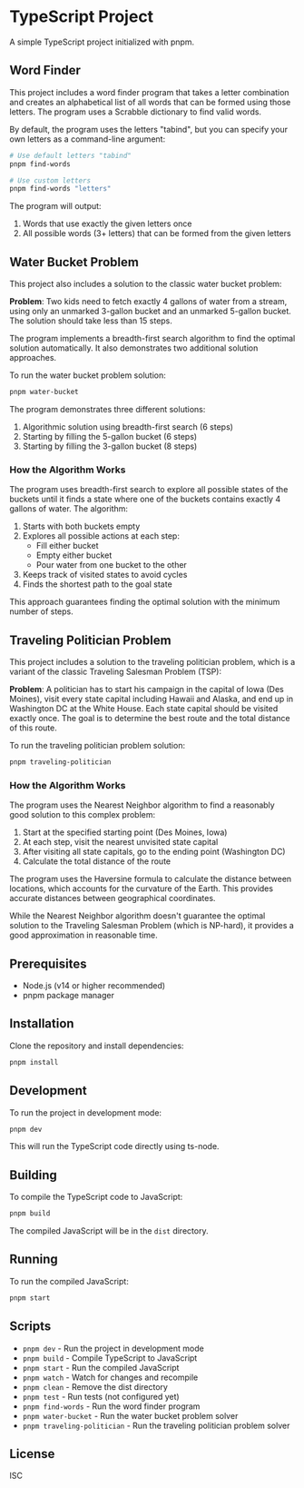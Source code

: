 # TypeScript Project

A simple TypeScript project initialized with pnpm.

## Word Finder

This project includes a word finder program that takes a letter combination and creates an alphabetical list of all words that can be formed using those letters. The program uses a Scrabble dictionary to find valid words.

By default, the program uses the letters "tabind", but you can specify your own letters as a command-line argument:

```bash
# Use default letters "tabind"
pnpm find-words

# Use custom letters
pnpm find-words "letters"
```

The program will output:
1. Words that use exactly the given letters once
2. All possible words (3+ letters) that can be formed from the given letters

## Water Bucket Problem

This project also includes a solution to the classic water bucket problem:

**Problem**: Two kids need to fetch exactly 4 gallons of water from a stream, using only an unmarked 3-gallon bucket and an unmarked 5-gallon bucket. The solution should take less than 15 steps.

The program implements a breadth-first search algorithm to find the optimal solution automatically. It also demonstrates two additional solution approaches.

To run the water bucket problem solution:

```bash
pnpm water-bucket
```

The program demonstrates three different solutions:
1. Algorithmic solution using breadth-first search (6 steps)
2. Starting by filling the 5-gallon bucket (6 steps)
3. Starting by filling the 3-gallon bucket (8 steps)

### How the Algorithm Works

The program uses breadth-first search to explore all possible states of the buckets until it finds a state where one of the buckets contains exactly 4 gallons of water. The algorithm:

1. Starts with both buckets empty
2. Explores all possible actions at each step:
   - Fill either bucket
   - Empty either bucket
   - Pour water from one bucket to the other
3. Keeps track of visited states to avoid cycles
4. Finds the shortest path to the goal state

This approach guarantees finding the optimal solution with the minimum number of steps.

## Traveling Politician Problem

This project includes a solution to the traveling politician problem, which is a variant of the classic Traveling Salesman Problem (TSP):

**Problem**: A politician has to start his campaign in the capital of Iowa (Des Moines), visit every state capital including Hawaii and Alaska, and end up in Washington DC at the White House. Each state capital should be visited exactly once. The goal is to determine the best route and the total distance of this route.

To run the traveling politician problem solution:

```bash
pnpm traveling-politician
```

### How the Algorithm Works

The program uses the Nearest Neighbor algorithm to find a reasonably good solution to this complex problem:

1. Start at the specified starting point (Des Moines, Iowa)
2. At each step, visit the nearest unvisited state capital
3. After visiting all state capitals, go to the ending point (Washington DC)
4. Calculate the total distance of the route

The program uses the Haversine formula to calculate the distance between locations, which accounts for the curvature of the Earth. This provides accurate distances between geographical coordinates.

While the Nearest Neighbor algorithm doesn't guarantee the optimal solution to the Traveling Salesman Problem (which is NP-hard), it provides a good approximation in reasonable time.

## Prerequisites

- Node.js (v14 or higher recommended)
- pnpm package manager

## Installation

Clone the repository and install dependencies:

```bash
pnpm install
```

## Development

To run the project in development mode:

```bash
pnpm dev
```

This will run the TypeScript code directly using ts-node.

## Building

To compile the TypeScript code to JavaScript:

```bash
pnpm build
```

The compiled JavaScript will be in the `dist` directory.

## Running

To run the compiled JavaScript:

```bash
pnpm start
```

## Scripts

- `pnpm dev` - Run the project in development mode
- `pnpm build` - Compile TypeScript to JavaScript
- `pnpm start` - Run the compiled JavaScript
- `pnpm watch` - Watch for changes and recompile
- `pnpm clean` - Remove the dist directory
- `pnpm test` - Run tests (not configured yet)
- `pnpm find-words` - Run the word finder program
- `pnpm water-bucket` - Run the water bucket problem solver
- `pnpm traveling-politician` - Run the traveling politician problem solver

## License

ISC 